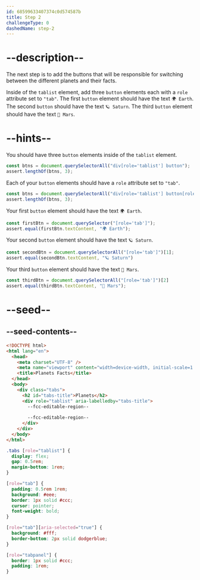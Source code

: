 ```yaml
---
id: 68599633407374c0d574587b
title: Step 2
challengeType: 0
dashedName: step-2
---
```


# --description--

The next step is to add the buttons that will be responsible for switching between the different planets and their facts.

Inside of the `tablist` element, add three `button` elements each with a `role` attribute set to `"tab"`. The first `button` element should have the text `🌍 Earth`. The second `button` should have the text `🪐 Saturn`. The third `button` element should have the text `🔴 Mars`.  

# --hints--

You should have three `button` elements inside of the `tablist` element.

```js
const btns = document.querySelectorAll("div[role='tablist'] button");
assert.lengthOf(btns, 3);
```

Each of your `button` elements should have a `role` attribute set to `"tab"`.

```js
const btns = document.querySelectorAll("div[role='tablist'] button[role='tab']");
assert.lengthOf(btns, 3);
```

Your first `button` element should have the text `🌍 Earth`.

```js
const firstBtn = document.querySelector("[role='tab']");
assert.equal(firstBtn.textContent, "🌍 Earth");
```

Your second `button` element should have the text `🪐 Saturn`.

```js
const secondBtn = document.querySelectorAll("[role='tab']")[1];
assert.equal(secondBtn.textContent, "🪐 Saturn")
```

Your third `button` element should have the text `🔴 Mars`.

```js
const thirdBtn = document.querySelectorAll("[role='tab']")[2]
assert.equal(thirdBtn.textContent, "🔴 Mars");
```

# --seed--

## --seed-contents--

```html
<!DOCTYPE html>
<html lang="en">
  <head>
    <meta charset="UTF-8" />
    <meta name="viewport" content="width=device-width, initial-scale=1.0" />
    <title>Planets Facts</title>
  </head>
  <body>
    <div class="tabs">
      <h2 id="tabs-title">Planets</h2>
      <div role="tablist" aria-labelledby="tabs-title">
        --fcc-editable-region--
        
        --fcc-editable-region--
      </div>
    </div>
  </body>
</html>
```

```css
.tabs [role="tablist"] {
  display: flex;
  gap: 0.5rem;
  margin-bottom: 1rem;
}

[role="tab"] {
  padding: 0.5rem 1rem;
  background: #eee;
  border: 1px solid #ccc;
  cursor: pointer;
  font-weight: bold;
}

[role="tab"][aria-selected="true"] {
  background: #fff;
  border-bottom: 2px solid dodgerblue;
}

[role="tabpanel"] {
  border: 1px solid #ccc;
  padding: 1rem;
}
```
